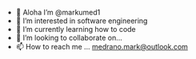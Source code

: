 - 👋 Aloha I’m @markumed1
- 👀 I’m interested in software engineering
- 🌱 I’m currently learning how to code
- 💞️ I’m looking to collaborate on... 
- 📫 How to reach me ... medrano.mark@outlook.com

<!---
markumed1/markumed1 is a ✨ special ✨ repository because its `README.md` (this file) appears on your GitHub profile.
You can click the Preview link to take a look at your changes.
--->
